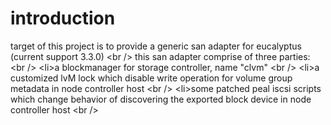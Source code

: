introduction
=============

target of this project is to provide a generic san adapter for eucalyptus (current support 3.3.0) \<br /\>
this san adapter comprise of three parties: \<br /\>
\<li\>a blockmanager for storage controller, name "clvm" \<br /\>
\<li\>a customized lvM lock which disable write operation for volume group metadata in node controller host \<br /\>
\<li\>some patched peal iscsi scripts which change behavior of discovering the exported block device in node controller host \<br /\>


  
